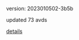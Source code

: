 version: 2023010502-3b5b

updated 73 avds

[details](https://github.com/0x74f917491bfa7ebfa379/ali_avd_db/blob/master/change_log/2023/01/05/02/3b5b.txt)